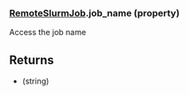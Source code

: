 ### [RemoteSlurmJob](RemoteSlurmJob.md).job_name (property)




Access the job name

Returns
----------
* (string)


